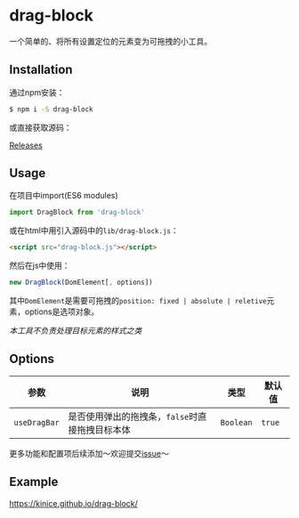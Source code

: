 # drag-block

一个简单的、将所有设置定位的元素变为可拖拽的小工具。

## Installation

通过npm安装：
```bash
$ npm i -S drag-block
```
或直接获取源码：

[Releases](https://github.com/Kinice/drag-block/releases)

## Usage

在项目中import(ES6 modules)
```javascript
import DragBlock from 'drag-block'
```

或在html中用引入源码中的`lib/drag-block.js`：

```html
<script src="drag-block.js"></script>
```

然后在js中使用：

```javascript
new DragBlock(DomElement[, options])
```

其中`DomElement`是需要可拖拽的`position: fixed | absolute | reletive`元素，options是选项对象。

*本工具不负责处理目标元素的样式之类*

## Options

参数 | 说明 |  类型  |  默认值
-|-|-|-
`useDragBar` | 是否使用弹出的拖拽条，`false`时直接拖拽目标本体 | `Boolean` | `true`

更多功能和配置项后续添加～欢迎提交[issue](https://github.com/Kinice/drag-block/issues)～

## Example

https://kinice.github.io/drag-block/
